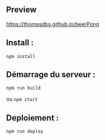 ## Preview

https://thomasdbs.github.io/beerPong

## Install :

``npm install``


## Démarrage du serveur :

``npm run build``

ou
``npm start``

## Deploiement :

``npm run deploy``
